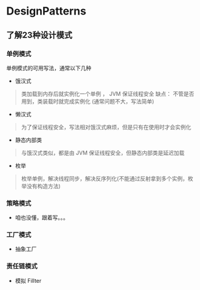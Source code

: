 # DesignPatterns
## 了解23种设计模式

### 单例模式
单例模式的可用写法，通常以下几种
- 饿汉式 
> 类加载到内存后就实例化一个单例 ， JVM 保证线程安全 
> 缺点： 不管是否用到，类装载时就完成实例化 (通常问题不大，写法简单)
- 懒汉式
> 为了保证线程安全，写法相对饿汉式麻烦，但是只有在使用时才会实例化
- 静态内部类
> 与饿汉式类似，都是由 JVM 保证线程安全，但静态内部类是延迟加载
- 枚举
> 枚举单例，解决线程同步，解决反序列化(不能通过反射拿到多个实例，枚举没有构造方法)

### 策略模式
- 咱也没懂，跟着写。。。 

### 工厂模式 
- 抽象工厂
### 责任链模式 
- 模拟 Fillter
